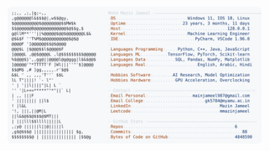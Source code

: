 <picture>
  <source srcset="https://raw.githubusercontent.com/mmazinjameel/mmazinjameel/main/dark_mode.svg?v=1739700502" media="(prefers-color-scheme: dark)">
  <img src="https://raw.githubusercontent.com/mmazinjameel/mmazinjameel/main/light_mode.svg?v=1739700502">
</picture>
